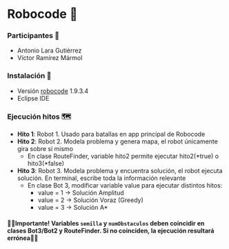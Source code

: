 # Robocode 🚀

### Participantes 👦

* Antonio Lara Gutiérrez
* Víctor Ramírez Mármol

### Instalación 🔧

* Versión [robocode](https://robocode.sourceforge.io/) 1.9.3.4
* Eclipse IDE

### Ejecución hitos 🗺

* **Hito 1**: Robot 1. Usado para batallas en app principal de Robocode
* **Hito 2**: Robot 2. Modela problema y genera mapa, el robot únicamente gira sobre sí mismo
  * En clase RouteFinder, variable hito2 permite ejecutar hito2(*true) o hito3(*false)
* **Hito 3**: Robot 3. Modela problema y encuentra solución, el robot ejecuta solución. En terminal, escribe toda la información relevante
  * En clase Bot 3, modificar variable value para ejecutar distintos hitos:
    * value = 1 -> Solución Amplitud
    * value = 2 -> Solución Voraz (Greedy)
    * value = 3 -> Solución A*
    
#### 🚨🚨**Importante! Variables `semilla` y `numObstaculos` deben coincidir en clases Bot3/Bot2 y RouteFinder. Si no coinciden, la ejecución resultará errónea**🚨🚨

